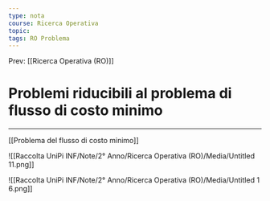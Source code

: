 ```yaml
---
type: nota
course: Ricerca Operativa
topic: 
tags: RO Problema 
---
```


Prev: [[Ricerca Operativa (RO)]]

# Problemi riducibili al problema di flusso di costo minimo
---
[[Problema del flusso di costo minimo]]

![[Raccolta UniPi INF/Note/2° Anno/Ricerca Operativa (RO)/Media/Untitled 11.png]]

![[Raccolta UniPi INF/Note/2° Anno/Ricerca Operativa (RO)/Media/Untitled 1 6.png]]
